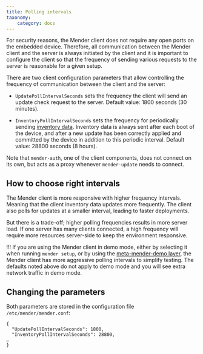 ```yaml
---
title: Polling intervals
taxonomy:
    category: docs
---
```


For security reasons, the Mender client does not require any open ports on the
embedded device. Therefore, all communication between the Mender client and the
server is always initiated by the client and it is important to configure the
client so that the frequency of sending various requests to the server is
reasonable for a given setup.

There are two client configuration parameters that allow controlling the
frequency of communication between the client and the server:

* `UpdatePollIntervalSeconds` sets the frequency the client will send an update check request to the server.
Default value: 1800 seconds (30 minutes).

* `InventoryPollIntervalSeconds` sets the frequency for periodically sending [inventory data](../../04.Inventory/docs.md).
Inventory data is always sent after each boot of the device, and after a new update has been
correctly applied and committed by the device in addition to this periodic interval.
Default value: 28800 seconds (8 hours).

Note that `mender-auth`, one of the client components, does not connect on its own, but acts as a
proxy whenever `mender-update` needs to connect.


## How to choose right intervals

The Mender client is more responsive with higher frequency intervals. Meaning
that the client inventory data updates more frequently. The client also polls
for updates at a smaller interval, leading to faster deployments.

But there is a trade-off; higher polling frequencies results in more server
load. If one server has many clients connected, a high frequency will require
more resources server-side to keep the environment responsive.

!!! If you are using the Mender client in demo mode, either by selecting it when running `mender setup`, or by using the [meta-mender-demo layer](../../../05.Operating-System-updates-Yocto-Project/03.Build-for-demo/docs.md), the Mender client has more aggressive polling intervals to simplify testing. The defaults noted above do not apply to demo mode and you will see extra network traffic in demo mode.


## Changing the parameters

Both parameters are stored in the configuration file `/etc/mender/mender.conf`:

```
{
  "UpdatePollIntervalSeconds": 1800,
  "InventoryPollIntervalSeconds": 28800,
…
}
```

